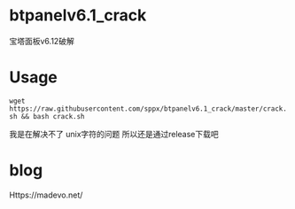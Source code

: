 # btpanelv6.1_crack
宝塔面板v6.12破解



# Usage

`wget https://raw.githubusercontent.com/sppx/btpanelv6.1_crack/master/crack.sh && bash crack.sh`

我是在解决不了 unix字符的问题 所以还是通过release下载吧

# blog

Https://madevo.net/
